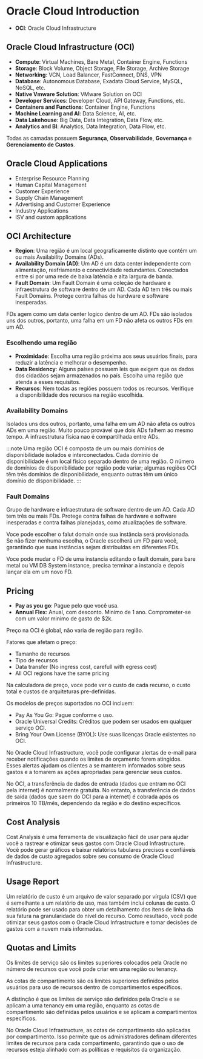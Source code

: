 # Oracle Cloud Introduction


- **OCI**: Oracle Cloud Infrastructure

## Oracle Cloud Infrastructure (OCI)
- **Compute**: Virtual Machines, Bare Metal, Container Engine, Functions
- **Storage**: Block Volume, Object Storage, File Storage, Archive Storage
- **Networking**: VCN, Load Balancer, FastConnect, DNS, VPN
- **Database**: Autonomous Database, Exadata Cloud Service, MySQL, NoSQL, etc.
- **Native Vmware Solution**: VMware Solution on OCI
- **Developer Services**: Developer Cloud, API Gateway, Functions, etc.
- **Containers and Functions**: Container Engine, Functions
- **Machine Learning and AI**: Data Science, AI, etc.
- **Data Lakehouse**: Big Data, Data Integration, Data Flow, etc.
- **Analytics and BI**: Analytics, Data Integration, Data Flow, etc.

Todas as camadas possuem **Segurança**, **Observabilidade**, **Governança** e **Gerenciamento de Custos**.

## Oracle Cloud Applications

- Enterprise Resource Planning
- Human Capital Management
- Customer Experience
- Supply Chain Management
- Advertising and Customer Experience
- Industry Applications
- ISV and custom applications

## OCI Architecture

- **Region**: Uma região é um local geograficamente distinto que contém um ou mais Availability Domains (ADs).
- **Availability Domain (AD)**: Um AD é um data center independente com alimentação, resfriamento e conectividade redundantes. Conectados entre si por uma rede de baixa latência e alta largura de banda.
- **Fault Domain**: Um Fault Domain é uma coleção de hardware e infraestrutura de software dentro de um AD. Cada AD tem três ou mais Fault Domains. Protege contra falhas de hardware e software inesperadas.


FDs agem como um data center logico dentro de um AD. FDs são isolados uns dos outros, portanto, uma falha em um FD não afeta os outros FDs em um AD.


### Escolhendo uma região

- **Proximidade**: Escolha uma região próxima aos seus usuários finais, para reduzir a latência e melhorar o desempenho.
- **Data Residency**: Alguns países possuem leis que exigem que os dados dos cidadãos sejam armazenados no país. Escolha uma região que atenda a esses requisitos.
- **Recursos**: Nem todas as regiões possuem todos os recursos. Verifique a disponibilidade dos recursos na região escolhida.

### Availability Domains

Isolados uns dos outros, portanto, uma falha em um AD não afeta os outros ADs em uma região. Muito pouco provável que dois ADs falhem ao mesmo tempo. A infraestrutura física nao é compartilhada entre ADs.

:::note
Uma região OCI é composta de um ou mais domínios de disponibilidade isolados e interconectados. Cada domínio de disponibilidade é um local físico separado dentro de uma região. O número de domínios de disponibilidade por região pode variar; algumas regiões OCI têm três domínios de disponibilidade, enquanto outras têm um único domínio de disponibilidade.
:::

### Fault Domains
Grupo de hardware e infraestrutura de software dentro de um AD. Cada AD tem três ou mais FDs. Protege contra falhas de hardware e software inesperadas e contra falhas planejadas, como atualizações de software.

Voce pode escolher o falut domain onde sua instância será provisionada. Se não fizer nenhuma escolha, o Oracle escolherá um FD para você, garantindo que suas instâncias sejam distribuídas em diferentes FDs. 

Voce pode mudar o FD de uma instancia editando o fault domain, para bare metal ou VM DB System instance, precisa terminar a instancia e depois lançar ela em um novo FD.


## Pricing

- **Pay as you go**: Pague pelo que você usa.
- **Annual Flex**: Anual, com desconto. Minimo de 1 ano. Comprometer-se com um valor minimo de gasto de $2k.

Preço na OCI é global, não varia de região para região.

Fatores que afetam o preço:

- Tamanho de recursos
- Tipo de recursos
- Data transfer (No ingress cost, carefull with egress cost)
- All OCI regions have the same pricing

Na calculadora de preço, voce pode ver o custo de cada recurso, o custo total e custos de arquiteturas pre-definidas.

Os modelos de preços suportados no OCI incluem:

- Pay As You Go: Pague conforme o uso.
- Oracle Universal Credits: Créditos que podem ser usados em qualquer serviço OCI.
- Bring Your Own License (BYOL): Use suas licenças Oracle existentes no OCI.

No Oracle Cloud Infrastructure, você pode configurar alertas de e-mail para receber notificações quando os limites de orçamento forem atingidos. Esses alertas ajudam os clientes a se manterem informados sobre seus gastos e a tomarem as ações apropriadas para gerenciar seus custos.

No OCI, a transferência de dados de entrada (dados que entram no OCI pela internet) é normalmente gratuita. No entanto, a transferência de dados de saída (dados que saem do OCI para a internet) é cobrada após os primeiros 10 TB/mês, dependendo da região e do destino específicos.

## Cost Analysis

Cost Analysis é uma ferramenta de visualização fácil de usar para ajudar você a rastrear e otimizar seus gastos com Oracle Cloud Infrastructure. Você pode gerar gráficos e baixar relatórios tabulares precisos e confiáveis ​​de dados de custo agregados sobre seu consumo de Oracle Cloud Infrastructure.

## Usage Report

Um relatório de custo é um arquivo de valor separado por vírgula (CSV) que é semelhante a um relatório de uso, mas também inclui colunas de custo. O relatório pode ser usado para obter um detalhamento dos itens de linha da sua fatura na granularidade do nível do recurso. Como resultado, você pode otimizar seus gastos com o Oracle Cloud Infrastructure e tomar decisões de gastos com a nuvem mais informadas.

## Quotas and Limits

Os limites de serviço são os limites superiores colocados pela Oracle no número de recursos que você pode criar em uma região ou tenancy.

As cotas de compartimento são os limites superiores definidos pelos usuários para uso de recursos dentro de compartimentos específicos. 

A distinção é que os limites de serviço são definidos pela Oracle e se aplicam a uma tenancy em uma região, enquanto as cotas de compartimento são definidas pelos usuários e se aplicam a compartimentos específicos.

No Oracle Cloud Infrastructure, as cotas de compartimento são aplicadas por compartimento. Isso permite que os administradores definam diferentes limites de recursos para cada compartimento, garantindo que o uso de recursos esteja alinhado com as políticas e requisitos da organização.